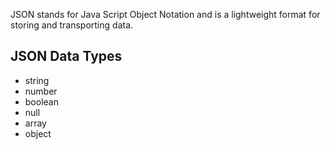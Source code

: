 JSON stands for Java Script Object Notation and is a lightweight format for storing and transporting data.

## JSON Data Types

- string
- number
- boolean
- null
- array
- object
